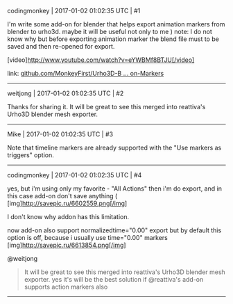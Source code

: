 codingmonkey | 2017-01-02 01:02:35 UTC | #1

I'm write some add-on for blender that helps export animation markers from blender to urho3d.
maybe it will be useful not only to me )
note: I do not know why but before exporting animation marker the blend file must to be saved and then re-opened for export.

[video]http://www.youtube.com/watch?v=eYWBMf8BTJU[/video]

link: [github.com/MonkeyFirst/Urho3D-B ... on-Markers](https://github.com/MonkeyFirst/Urho3D-Blender-Animation-Markers)

-------------------------

weitjong | 2017-01-02 01:02:35 UTC | #2

Thanks for sharing it. It will be great to see this merged into reattiva's Urho3D blender mesh exporter.

-------------------------

Mike | 2017-01-02 01:02:35 UTC | #3

Note that timeline markers are already supported with the "Use markers as triggers" option.

-------------------------

codingmonkey | 2017-01-02 01:02:35 UTC | #4

yes, but i'm using only my favorite - "All Actions" then i'm do export, and in this case add-on don't save anything (
[img]http://savepic.ru/6602559.png[/img]

I don't know why addon has this limitation.


now add-on also support normalizedtime="0.00" export but by default this option is off, because i usually use time="0.00" markers
[img]http://savepic.ru/6613854.png[/img]

@weitjong
>It will be great to see this merged into reattiva's Urho3D blender mesh exporter.
yes it's will be the best solution if @reattiva's add-on supports action markers also

-------------------------

